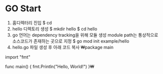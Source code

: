 # GO Start

1. 홈디렉터리 진입 $ cd
2. hello 디렉토리 생성 $ mkdir hello $ cd hello
3. go 언어는 dependency tracking을 위해 모듈 생성 module path는 통상적으로 소스코드가 존재하는 곳으로 지정
   $ go mod init example/hello
4. hello.go 파일 생성 후 아래 코드 복사
   ₩package main

import "fmt"

func main() {
fmt.Println("Hello, World!")
}₩

